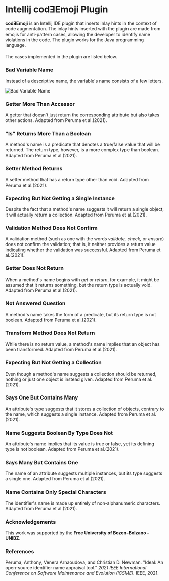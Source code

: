 <!-- Plugin description -->

# Intellij codƎEmoji Plugin

**codƎEmoji** is an Intellij IDE plugin that inserts inlay hints in the context of code augmentation. The inlay hints inserted with the plugin
are made from emojis for anti-pattern cases, allowing the developer to identify name violations in the code. The plugin works for the Java
programming language.

####

The cases implemented in the plugin are listed below.

### Bad Variable Name

Instead of a descriptive name, the variable's name consists of a few letters.

![Bad Variable Name](https://raw.githubusercontent.com/codeemoji/codeemoji-plugin/develop/src/main/resources/docs/images/badvariablename.png)

### Getter More Than Accessor

A getter that doesn't just return the corresponding attribute but also takes other actions. Adapted from Peruma et al.(2021).

### "Is" Returns More Than a Boolean

A method's name is a predicate that denotes a true/false value that will be returned. The return type, however, is a more complex type than boolean.
Adapted from Peruma et al.(2021).

### Setter Method Returns

A setter method that has a return type other than void. Adapted from Peruma et al.(2021).

### Expecting But Not Getting a Single Instance

Despite the fact that a method's name suggests it will return a single object, it will actually return a collection. Adapted from Peruma et al.(2021).

### Validation Method Does Not Confirm

A validation method (such as one with the words <em>validate,</em> <em>check,</em> or <em>ensure</em>) does not confirm the validation; that is, it
neither provides a return value indicating whether the validation was successful. Adapted from Peruma et al.(2021).

### Getter Does Not Return

When a method's name begins with <em>get</em> or <em>return</em>, for example, it might be assumed that it returns something, but the return type is
actually void. Adapted from Peruma et al.(2021).

### Not Answered Question

A method's name takes the form of a predicate, but its return type is not boolean. Adapted from Peruma et al.(2021).

### Transform Method Does Not Return

While there is no return value, a method's name implies that an object has been transformed. Adapted from Peruma et al.(2021).

### Expecting But Not Getting a Collection

Even though a method's name suggests a collection should be returned, nothing or just one object is instead given. Adapted from Peruma et al.(2021).

### Says One But Contains Many

An attribute's type suggests that it stores a collection of objects, contrary to the name, which suggests a single instance. Adapted from Peruma et
al.(2021).

### Name Suggests Boolean By Type Does Not

An attribute's name implies that its value is true or false, yet its defining type is not boolean. Adapted from Peruma et al.(2021).

### Says Many But Contains One

The name of an attribute suggests multiple instances, but its type suggests a single one. Adapted from Peruma et al.(2021).

### Name Contains Only Special Characters

The identifier's name is made up entirely of non-alphanumeric characters. Adapted from Peruma et al.(2021).

###

### Acknowledgements

This work was supported by the **Free University of Bozen-Bolzano - UNIBZ**.

### References

Peruma, Anthony, Venera Arnaoudova, and Christian D. Newman. "Ideal: An open-source identifier name appraisal tool." _2021 IEEE International
Conference on Software Maintenance and Evolution (ICSME)._ IEEE, 2021.

<!-- Plugin description end -->

